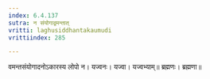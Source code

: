```yaml
---
index: 6.4.137
sutra: न संयोगाद्वमन्तात्‌
vritti: laghusiddhantakaumudi
vrittiindex: 285

---
```

वमन्तसंयोगादनोऽकारस्य लोपो न। यज्वनः। यज्वा। यज्वभ्याम्॥ ब्रह्मणः। ब्रह्मणा॥